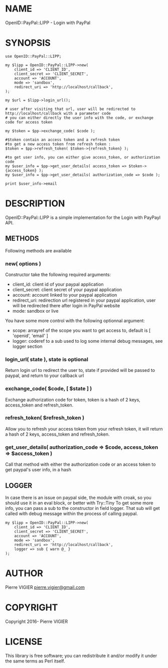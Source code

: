 # NAME

OpenID::PayPal::LIPP - Login with PayPal

# SYNOPSIS

    use OpenID::PayPal::LIPP;

    my $lipp = OpenID::PayPal::LIPP->new(
        client_id => 'CLIENT_ID',
        client_secret => 'CLIENT_SECRET',
        account => 'ACCOUNT',
        mode => 'sandbox',
        redirect_uri => 'http://localhost/callback',
    );

    my $url = $lipp->login_url();

    # user after visiting that url, user will be redirected to http://localhost/callback with a parameter code
    # you can either directly the user info with the code, or exchange code for access token

    my $token = $pp->exchange_code( $code );

    #$token contain an access token and a refresh token
    #to get a new access token from refresh token :
    $token = $pp->refresh_token( $token->{refresh_token} );

    #to get user info, you can either give access_token, or authorization code
    my $user_info = $pp->get_user_details( access_token => $token->{access_token} );
    my $user_info = $pp->get_user_details( authorization_code => $code );

    print $user_info->email

# DESCRIPTION

OpenID::PayPal::LIPP is a simple implementation for the Login with PayPayl API.

## METHODS

Following methods are available

### new( options )

Constructor take the following required arguments:

- client\_id: client id of your paypal application
- client\_secret: client secret of your paypal application
- account: account linked to your paypal application
- redirect\_uri: redirection url registered in your paypal application, user will be redirected there after login in PayPal website
- mode: sandbox or live

You have some more control with the following optionnal argument:

- scope: arrayref of the scope you want to get access to, default is \[ 'openid', 'email' \]
- logger: coderef to a sub used to log some internal debug messages, see logger section

### login\_url( state ), state is optional

Return login url to redirect the user to, state if provided will be passed to paypal, and return to your callback url

### exchange\_code( $code, \[ $state \] )

Exchange authorization code for token, token is a hash of 2 keys, access\_token and refresh\_token.

### refresh\_token( $refresh\_token )

Allow you to refresh your access token from your refresh token, it will return a hash of 2 keys, access\_token and refresh\_token.

### get\_user\_details( authorization\_code => $code, access\_token => $access\_token )

Call that method with either the authorization code or an access token to get paypal's user info, in a hash

## LOGGER

In case there is an issue on paypal side, the module with croak, so you should use it in an eval block, or better with Try::Tiny
To get some more info, you can pass a sub to the constructor in field logger. That sub will get called with debug message within the process
of calling paypal.

    my $lipp = OpenID::PayPal::LIPP->new(
        client_id => 'CLIENT_ID',
        client_secret => 'CLIENT_SECRET',
        account => 'ACCOUNT',
        mode => 'sandbox',
        redirect_uri => 'http://localhost/callback',
        logger => sub { warn @_ }
    );

# AUTHOR

Pierre VIGIER <pierre.vigier@gmail.com>

# COPYRIGHT

Copyright 2016- Pierre VIGIER

# LICENSE

This library is free software; you can redistribute it and/or modify
it under the same terms as Perl itself.
